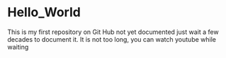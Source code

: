 Hello_World
===========

This is my first repository on Git Hub
not yet documented just wait a few decades to document it.
It is not too long, you can watch youtube while waiting
